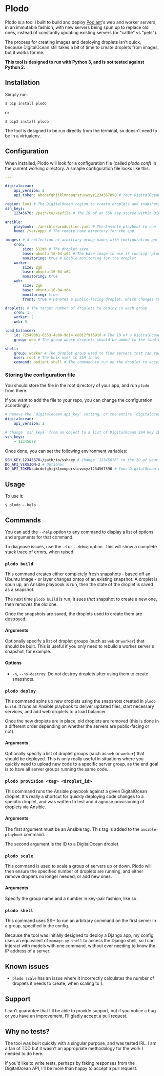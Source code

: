 # Plodo

Plodo is a tool I built to build and deploy [Podiant](https://podiant.co/)'s web and worker servers, in an immutable fashion, with new servers being spun up to replace old ones, instead of constantly updating existing servers (or "cattle" vs "pets").

The process for creating images and deploying droplets isn't quick, because DigitalOcean still takes a bit of time to create droplets from images, but it works for me.

**This tool is designed to run with Python 3, and is not tested against Python 2.**

## Installation

Simply run:

    $ pip install plodo

or

    $ pip3 install plodo

The tool is designed to be run directly from the terminal, so doesn't need to be in a virtualenv.

## Configuration

When installed, Plodo will look for a configuration file (called _plodo.conf_) in the current working directory. A smaple configuration file looks like this:

```yaml
---

digitalocean:
    api_version: 2
    api_token: abcdefghijklmnopqrstuvwxyz1234567890 # Your DigitalOcean API token

region: lon1 # The DigitalOcean region to create droplets and snapshots
ssh_keys:
    12345678: /path/to/keyfile # The ID of an SSH key stored within DigitalOcean, and the local path to the key file

ansible:
    playbook: ./ansible/production.yaml # The Ansible playbook to run
    home: /var/app/ # The remote home directory for the app

images: # A collection of arbitrary group names with configuration options
    cron:
        size: 512mb # The droplet size
        base: ubuntu-16-04-x64 # The base image to use if running `plodo build` for the first time
        monitoring: true # Enable monitoring for the droplet
    worker:
        size: 2gb
        base: ubuntu-16-04-x64
        monitoring: true
    web:
        size: 2gb
        base: ubuntu-16-04-x64
        monitoring: true
        front: true # Denotes a public-facing droplet, which changes the order of how droplets are destroyed and created

droplets: # The target number of droplets to deploy in each group
    cron: 1
    worker: 2
    web: 5

load_balancer:
    id: 725498b1-6553-4e88-9d14-e8812f9f591d # The ID of a DigitalOcean load balancer to add droplets to
    group: web # The group whose droplets should be added to the load balancer

shell:
    group: worker # The droplet group used to find servers that can run a shell command
    user: root # The Unix user to SSH in as
    command: podiant shell # The command to run on the droplet to access a shell
```

### Storing the configuration file

You should store the file in the root directory of your app, and run `plodo` from there.

If you want to add the file to your repo, you can change the configuration accordingly:

```yaml
# Remove the `digitalocean.api_key` setting, or the entire `digitalocean` object.
digitalocean:
    api_version: 2

# Change `ssh_keys` from an object to a list of DigitalOcean SSH key IDs
ssh_keys:
    - 12345678
```

Once done, you can set the following environment variables:

```sh
SSH_KEY_12345678=/path/to/sshkey # Change '12345678' to the ID of your SSH key within DigitalOcean
DO_API_VERSION=2 # Optional
DO_API_TOKEN=abcdefghijklmnopqrstuvwxyz1234567890 # Your DigitalOcean API token
```

## Usage

To use it:

```
$ plodo --help
```

## Commands

You can add the `--help` option to any command to display a list of options and arguments for that command.

To diagnose issues, use the `-d` or `--debug` option. This will show a complete stack trace of errors, when raised.

### `plodo build`

This command creates either completely fresh snapshots - based off an Ubuntu image - or layer changes ontop of an existing snapshot. A droplet is spun up, an Ansible playbook is run, then the state of the droplet is saved as a snapshot.

The next time `plodo build` is run, it sues _that_ snapshot to create a new one, then removes the old one.

Once the snapshots are saved, the droplets used to create them are destroyed.

#### Arguments

Optionally specify a list of droplet groups (such as `web` or `worker`) that should be built. This is useful if you only need to rebuild a worker server's snapshot, for example.

#### Options

  - `-n`, `--no-destroy`: Do not destroy droplets after using them to create snapshots.

### `plodo deploy`

This command spins up new droplets using the snapshots created in `plodo build`. It runs an Ansible playbook to deliver updated files, start necessary services, and add web droplets to a load balancer.

Once the new droplets are in place, old droplets are removed (this is done in a different order depending on whether the servers are public-facing or not).

#### Arguments

Optionally specify a list of droplet groups (such as `web` or `worker`) that should be deployed. This is only really useful in situations where you quickly need to upload new code to a specific server group, as the end goal is to have all server groups running the same code.

### `plodo provision <tag> <droplet_id>`

This command runs the Ansible playbook against a given DigitalOcean droplet. It's really a shortcut for quickly deploying code changes to a specific droplet, and was written to test and diagnose provisioning of droplets via Ansible.

#### Arguments

The first argument must be an Ansible tag. This tag is added to the `ansible-playbook` command.

The second argument is the ID to a DigitalOcean droplet.

### `plodo scale`

This command is used to scale a group of servers up or down. Plodo will then ensure the specified number of droplets are running, and either remove droplets no longer needed, or add new ones.

#### Arguments

Specify the group name and a number in key-pair fashion, like so:

### `plodo shell`

This command uses SSH to run an arbitrary command on the first server in a group, specified in the config.

Because the tool was initially designed to deploy a Django app, my config uses an equivalent of `manage.py shell` to access the Django shell, so I can interact with models with one command, without ever needing to know the IP address of a server.

## Known issues

- `plodo scale` has an issue where it incorrectly calculates the number of droplets it needs to create, when scaling to 1.

## Support

I can't guarantee that I'll be able to provide support, but if you notice a bug or you have an improvement, I'll gladly accept a pull request.

## Why no tests?

The tool was built quickly with a singular purpose, and was tested IRL. I am a fan of TDD but it wasn't an appropriate methodology for the work I needed to do here.

If you'd like to write tests, perhaps by faking responses from the DigitalOcean API, I'll be more than happy to accept a pull request.
